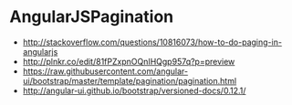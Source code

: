 # AngularJSPagination


* http://stackoverflow.com/questions/10816073/how-to-do-paging-in-angularjs
* http://plnkr.co/edit/81fPZxpnOQnIHQgp957q?p=preview
* https://raw.githubusercontent.com/angular-ui/bootstrap/master/template/pagination/pagination.html
* http://angular-ui.github.io/bootstrap/versioned-docs/0.12.1/
